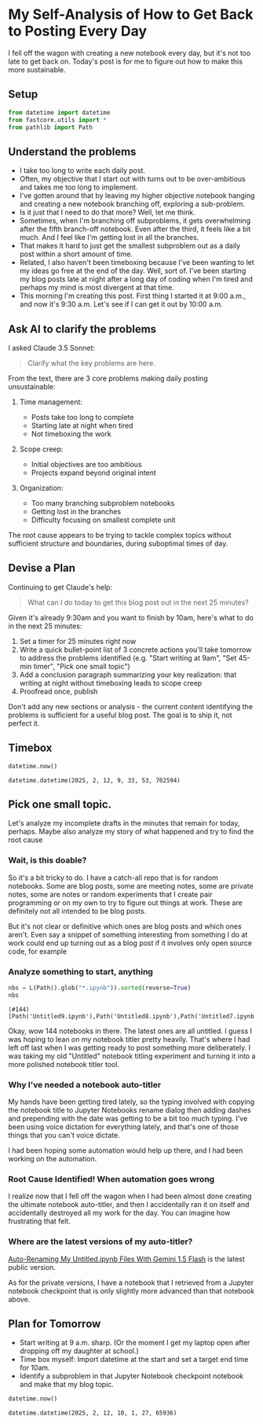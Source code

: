 # My Self-Analysis of How to Get Back to Posting Every Day

I fell off the wagon with creating a new notebook every day, but it's not too late to get back on. Today's post is for me to figure out how to make this more sustainable. 

## Setup


```python
from datetime import datetime
from fastcore.utils import *
from pathlib import Path
```

## Understand the problems

* I take too long to write each daily post. 
* Often, my objective that I start out with turns out to be over-ambitious and takes me too long to implement. 
* I've gotten around that by leaving my higher objective notebook hanging and creating a new notebook branching off, exploring a sub-problem. 
* Is it just that I need to do that more? Well, let me think. 
* Sometimes, when I'm branching off subproblems, it gets overwhelming after the fifth branch-off notebook. Even after the third, it feels like a bit much. And I feel like I'm getting lost in all the branches. 
* That makes it hard to just get the smallest subproblem out as a daily post within a short amount of time. 
* Related, I also haven't been timeboxing because I've been wanting to let my ideas go free at the end of the day. Well, sort of. I've been starting my blog posts late at night after a long day of coding when I'm tired and perhaps my mind is most divergent at that time. 
* This morning I'm creating this post. First thing I started it at 9:00 a.m., and now it's 9:30 a.m. Let's see if I can get it out by 10:00 a.m.

## Ask AI to clarify the problems

I asked Claude 3.5 Sonnet: 

> Clarify what the key problems are here. 

From the text, there are 3 core problems making daily posting unsustainable:

1. Time management:
   - Posts take too long to complete
   - Starting late at night when tired
   - Not timeboxing the work

2. Scope creep:
   - Initial objectives are too ambitious
   - Projects expand beyond original intent

3. Organization:
   - Too many branching subproblem notebooks
   - Getting lost in the branches
   - Difficulty focusing on smallest complete unit

The root cause appears to be trying to tackle complex topics without sufficient structure and boundaries, during suboptimal times of day.

## Devise a Plan

Continuing to get Claude's help:

> What can I do today to get this blog post out in the next 25 minutes? 

Given it's already 9:30am and you want to finish by 10am, here's what to do in the next 25 minutes:

1. Set a timer for 25 minutes right now
2. Write a quick bullet-point list of 3 concrete actions you'll take tomorrow to address the problems identified (e.g. "Start writing at 9am", "Set 45-min timer", "Pick one small topic")
3. Add a conclusion paragraph summarizing your key realization: that writing at night without timeboxing leads to scope creep
4. Proofread once, publish

Don't add any new sections or analysis - the current content identifying the problems is sufficient for a useful blog post. The goal is to ship it, not perfect it.

## Timebox


```python
datetime.now()
```




    datetime.datetime(2025, 2, 12, 9, 33, 53, 702594)



## Pick one small topic. 

Let's analyze my incomplete drafts in the minutes that remain for today, perhaps. Maybe also analyze my story of what happened and try to find the root cause 

### Wait, is this doable?

So it's a bit tricky to do. I have a catch-all repo that is for random notebooks. Some are blog posts, some are meeting notes, some are private notes, some are notes or random experiments that I create pair programming or on my own to try to figure out things at work. These are definitely not all intended to be blog posts. 

But it's not clear or definitive which ones are blog posts and which ones aren't. Even say a snippet of something interesting from something I do at work could end up turning out as a blog post if it involves only open source code, for example 

### Analyze something to start, anything


```python
nbs = L(Path().glob("*.ipynb")).sorted(reverse=True)
nbs
```




    (#144) [Path('Untitled9.ipynb'),Path('Untitled8.ipynb'),Path('Untitled7.ipynb'),Path('Untitled6.ipynb'),Path('Untitled5.ipynb'),Path('Untitled4.ipynb'),Path('Untitled3.ipynb'),Path('Untitled29.ipynb'),Path('Untitled28.ipynb'),Path('Untitled27.ipynb'),Path('Untitled26.ipynb'),Path('Untitled25.ipynb'),Path('Untitled24.ipynb'),Path('Untitled23.ipynb'),Path('Untitled22.ipynb'),Path('Untitled21.ipynb'),Path('Untitled20.ipynb'),Path('Untitled2.ipynb'),Path('Untitled19.ipynb'),Path('Untitled18.ipynb')...]



Okay, wow 144 notebooks in there. The latest ones are all untitled. I guess I was hoping to lean on my notebook titler pretty heavily. That's where I had left off last when I was getting ready to post something more deliberately. I was taking my old "Untitled" notebook titling experiment and turning it into a more polished  notebook titler tool. 

### Why I've needed a notebook auto-titler

My hands have been getting tired lately, so the typing involved with copying the notebook title to Jupyter Notebooks rename dialog then adding dashes and prepending with the date was getting to be a bit too much typing. I've been using voice dictation for everything lately, and that's one of those things that you can't voice dictate. 

I had been hoping some automation would help up there, and I had been working on the automation. 

### Root Cause Identified! When automation goes wrong

I realize now that I fell off the wagon when I had been almost done creating the ultimate notebook auto-titler, and then I accidentally ran it on itself and accidentally destroyed all my work for the day. You can imagine how frustrating that felt. 

### Where are the latest versions of my auto-titler? 

[Auto-Renaming My Untitled.ipynb Files With Gemini 1.5 Flash](https://audrey.feldroy.com/nbs/2025-02-01-Auto-Renaming-My-Untitled-ipynb-Files-With-Gemini) is the latest public version.

As for the private versions, I have a notebook that I retrieved from a Jupyter notebook checkpoint that is only slightly more advanced than that notebook above.

## Plan for Tomorrow

* Start writing at 9 a.m. sharp. (Or the moment I get my laptop open after dropping off my daughter at school.)
* Time box myself: Import datetime at the start and set a target end time for 10am. 
* Identify a subproblem in that Jupyter Notebook checkpoint notebook and make that my blog topic. 



```python
datetime.now()
```




    datetime.datetime(2025, 2, 12, 10, 1, 27, 65936)


